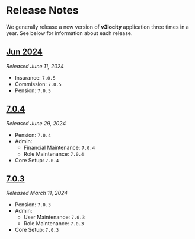 # Release Notes
We generally release a new version of **v3locity** application three times in a year. See below for information about each release.

## [Jun 2024](jun_2024.md) 
*Released June 11, 2024*

- Insurance: `7.0.5`
- Commission: `7.0.5`
- Pension: `7.0.5`

## [7.0.4](v_7.0.4.md)
*Released June 29, 2024*

- Pension: `7.0.4`
- Admin:
    - Financial Maintenance: `7.0.4`
    - Role Maintenance: `7.0.4`
- Core Setup: `7.0.4`

## [7.0.3](v_7.0.3.md)
*Released March 11, 2024*

- Pension: `7.0.3`
- Admin:
    - User Maintenance: `7.0.3`
    - Role Maintenance: `7.0.3`
- Core Setup: `7.0.3`